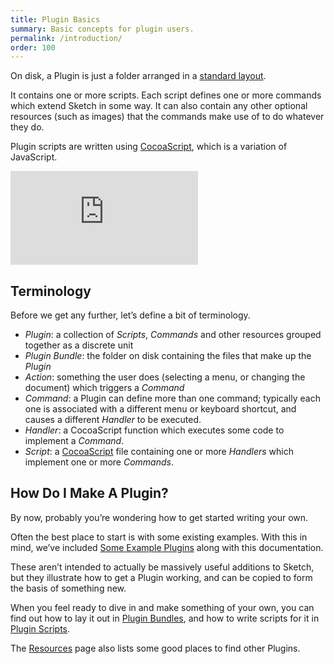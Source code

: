 ```yaml
---
title: Plugin Basics
summary: Basic concepts for plugin users.
permalink: /introduction/
order: 100
---
```


On disk, a Plugin is just a folder arranged in a [standard layout](/introduction/plugin-bundles/).

It contains one or more scripts. Each script defines one or more commands which extend Sketch in some way. It can also contain any other optional resources (such as images) that the commands make use of to do whatever they do.

Plugin scripts are written using [CocoaScript](https://github.com/ccgus/CocoaScript), which is a variation of JavaScript.

<div class="embed-container">
  <iframe src="https://www.youtube.com/embed/TlSfoGN6WRw?rel=0&amp;showinfo=0&amp;color=white" frameborder="0" allowfullscreen=""></iframe>
</div>

## Terminology

Before we get any further, let’s define a bit of terminology.

- *Plugin*: a collection of *Scripts*, *Commands* and other resources grouped together as a discrete unit
- *Plugin Bundle*: the folder on disk containing the files that make up the *Plugin*
- *Action*: something the user does (selecting a menu, or changing the document) which triggers a *Command*
- *Command*: a Plugin can define more than one command; typically each one is associated with a different menu or keyboard shortcut, and causes a different *Handler* to be executed.
- *Handler*: a CocoaScript function which executes some code to implement a *Command*.
- *Script*: a [CocoaScript](https://github.com/ccgus/CocoaScript) file containing one or more *Handlers* which implement one or more *Commands*.

## How Do I Make A Plugin?

By now, probably you’re wondering how to get started writing your own.

Often the best place to start is with some existing examples. With this in mind, we’ve included [Some Example Plugins](/examples/) along with this documentation.

These aren’t intended to actually be massively useful additions to Sketch, but they illustrate how to get a Plugin working, and can be copied to form the basis of something new.

When you feel ready to dive in and make something of your own, you can find out how to lay it out in [Plugin Bundles](/introduction/plugin-bundles), and how to write scripts for it in [Plugin Scripts](/introduction/plugin-scripts/).

The [Resources](/resources/) page also lists some good places to find other Plugins.
